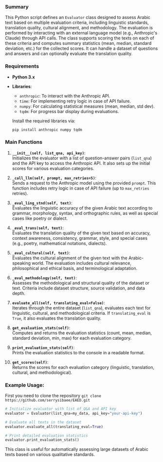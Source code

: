 ### Summary
This Python script defines an `Evaluator` class designed to assess Arabic text based on multiple evaluation criteria, including linguistic standards, translation quality, cultural alignment, and methodology. The evaluation is performed by interacting with an external language model (e.g., Anthropic's Claude) through API calls. The class supports scoring the texts on each of these criteria and computes summary statistics (mean, median, standard deviation, etc.) for the collected scores. It can handle a dataset of questions and answers and can optionally evaluate the translation quality.

### Requirements
- **Python 3.x**
- **Libraries**:
  - `anthropic`: To interact with the Anthropic API.
  - `time`: For implementing retry logic in case of API failure.
  - `numpy`: For calculating statistical measures (mean, median, std dev).
  - `tqdm`: For progress bar display during evaluations.
  
  Install the required libraries via:
  ```bash
  pip install anthropic numpy tqdm
  ```

### Main Functions

1. **`__init__(self, list_qna, api_key)`**:  
   Initializes the evaluator with a list of question-answer pairs (`list_qna`) and the API key to access the Anthropic API. It also sets up the initial scores for various evaluation categories.

2. **`_call_llm(self, prompt, max_retries=5)`**:  
   Sends a request to the Anthropic model using the provided `prompt`. This function includes retry logic in case of API failure (up to `max_retries` retries).

3. **`_eval_ling_stnd(self, text)`**:  
   Evaluates the linguistic accuracy of the given Arabic text according to grammar, morphology, syntax, and orthographic rules, as well as special cases like poetry or dialect.

4. **`_eval_trans(self, text)`**:  
   Evaluates the translation quality of the given text based on accuracy, context awareness, consistency, grammar, style, and special cases (e.g., poetry, mathematical notations, dialects).

5. **`_eval_cultural(self, text)`**:  
   Evaluates the cultural alignment of the given text with the Arabic-speaking world. The evaluation includes cultural relevance, philosophical and ethical basis, and terminological adaptation.

6. **`_eval_methodology(self, text)`**:  
   Assesses the methodological and structural quality of the dataset or text. Criteria include dataset structure, source validation, and data depth.

7. **`evaluate_all(self, translating_eval=False)`**:  
   Iterates through the entire dataset (`list_qna`), evaluates each text for linguistic, cultural, and methodological criteria. If `translating_eval` is `True`, it also evaluates the translation quality.

8. **`get_evaluation_stats(self)`**:  
   Computes and returns the evaluation statistics (count, mean, median, standard deviation, min, max) for each evaluation category.

9. **`print_evaluation_stats(self)`**:  
   Prints the evaluation statistics to the console in a readable format.

10. **`get_scores(self)`**:  
    Returns the scores for each evaluation category (linguistic, translation, cultural, and methodological).

### Example Usage:
First you need to clone the repository
```git clone https://github.com/serrysibaee/EAED.git ```
```python
# Initialize evaluator with list of Q&A and API key
evaluator = Evaluator(list_qna=my_data, api_key="your-api-key")

# Evaluate all texts in the dataset
evaluator.evaluate_all(translating_eval=True)

# Print detailed evaluation statistics
evaluator.print_evaluation_stats()
```

This class is useful for automatically assessing large datasets of Arabic texts based on various qualitative standards.